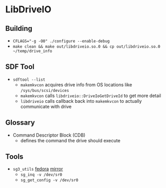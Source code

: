 # LibDriveIO

## Building

- `CFLAGS="-g -O0" ./configure --enable-debug`
- `make clean && make out/libdriveio.so.0 && cp out/libdriveio.so.0 ~/temp/drive_info`

## SDF Tool

- `sdftool --list`
    - `makemkvcon` acquires drive info from OS locations like `/sys/bus/scsi/devices`
    - `makemkvcon` calls `libdriveio::DriveIoGetDriveId` to get more detail
    - `libdriveio` calls callback back into `makemkvcon` to actually communicate with drive

## Glossary

- Command Descriptor Block (CDB)
    - defines the command the drive should execute

## Tools

- `sg3_utils` [fedora](https://packages.fedoraproject.org/pkgs/sg3_utils/sg3_utils/) [mirror](https://github.com/hreinecke/sg3_utils)
    - `sg_inq -v /dev/sr0`
    - `sg_get_config -v /dev/sr0`
